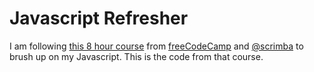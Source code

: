 # Javascript Refresher
I am following [this 8 hour course](https://youtu.be/jS4aFq5-91M?si=TYaYZFP8eS3RnPqR) from [freeCodeCamp](https://www.freecodecamp.org/) and [@scrimba](https://github.com/scrimba/) to brush up on my Javascript. This is the code from that course.
